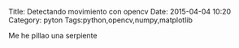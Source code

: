 Title: Detectando movimiento con opencv
Date: 2015-04-04 10:20
Category: pyton
Tags:python,opencv,numpy,matplotlib


Me he pillao una serpiente
